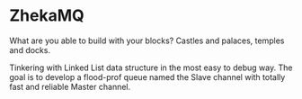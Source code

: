 # ZhekaMQ
What are you able to build with your blocks? Castles and palaces, temples and docks.

Tinkering with Linked List data structure in the most easy to debug way.
The goal is to develop a flood-prof queue named the Slave channel with totally fast and reliable Master channel.

